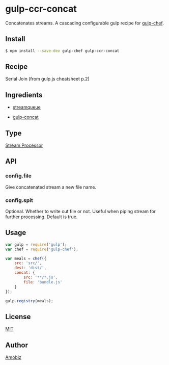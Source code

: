 # gulp-ccr-concat

Concatenates streams. A cascading configurable gulp recipe for [gulp-chef](https://github.com/gulp-cookery/gulp-chef).

## Install

``` bash
$ npm install --save-dev gulp-chef gulp-ccr-concat
```

## Recipe

Serial Join (from gulp.js cheatsheet p.2)

## Ingredients

* [streamqueue](https://github.com/nfroidure/StreamQueue)

* [gulp-concat](https://github.com/contra/gulp-concat)

## Type

[Stream Processor](https://github.com/gulp-cookery/gulp-chef#writing-stream-processor)

## API

### config.file

Give concatenated stream a new file name.

### config.spit

Optional. Whether to write out file or not. Useful when piping stream for further processing. Default is true.

## Usage

``` javascript
var gulp = require('gulp');
var chef = require('gulp-chef');

var meals = chef({
    src: 'src/',
    dest: 'dist/',
    concat: {
        src: '**/*.js',
        file: 'bundle.js'
    }
});

gulp.registry(meals);
```

## License
[MIT](https://opensource.org/licenses/MIT)

## Author
[Amobiz](https://github.com/amobiz)
